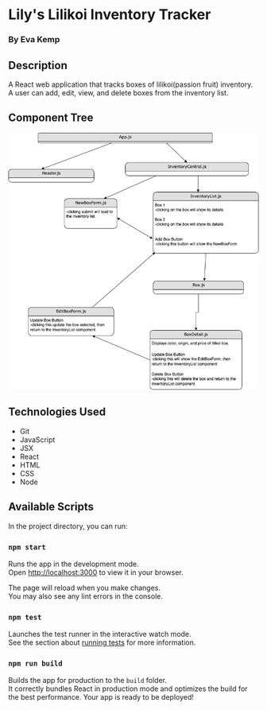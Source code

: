 # Lily's Lilikoi Inventory Tracker

### By Eva Kemp

## Description

A React web application that tracks boxes of lilikoi(passion fruit) inventory. A user can add, edit, view, and delete boxes from the inventory list.

## Component Tree

![Component Tree](InventoryComponents.drawio.png)

## Technologies Used

- Git
- JavaScript
- JSX
- React
- HTML
- CSS
- Node

## Available Scripts

In the project directory, you can run:

### `npm start`

Runs the app in the development mode.\
Open [http://localhost:3000](http://localhost:3000) to view it in your browser.

The page will reload when you make changes.\
You may also see any lint errors in the console.

### `npm test`

Launches the test runner in the interactive watch mode.\
See the section about [running tests](https://facebook.github.io/create-react-app/docs/running-tests) for more information.

### `npm run build`

Builds the app for production to the `build` folder.\
It correctly bundles React in production mode and optimizes the build for the best performance.
Your app is ready to be deployed!
